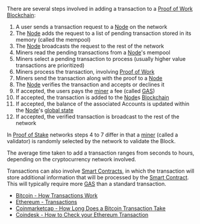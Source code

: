 There are several steps involved in adding a transaction to a [Proof of Work](#WhatIsProofOfWork) [Blockchain](#WhatIsABlockchain):
1.   A user sends a transaction request to a [Node](#WhatIsANode) on the network
2.   The [Node](#WhatIsANode) adds the request to a list of pending transaction stored in its memory (called the mempool)
3.   The [Node](#WhatIsANode) broadcasts the request to the rest of the network
4.   Miners read the pending transactions from a [Node](#WhatIsANode)'s mempool
5.   Miners select a pending transaction to process (usually higher value transactions are prioritized)
6.   Miners process the transaction, involving [Proof of Work](#WhatIsProofOfWork)
7.   Miners send the transaction along with the proof to a [Node](#WhatIsANode)
8.   The [Node](#WhatIsANode) verifies the transaction and accepts or declines it
9.   If accepted, the users pays the [miner](#WhatIsMining) a fee (called [GAS](#WhatIsGAS))
10.  If accepted, the transaction is added to the [Node](#WhatIsANode)s [Blockchain](#WhatIsABlockchain)
11.  If accepted, the balance of the associated Accounts is updated within the [Node](#WhatIsANode)'s [global state](#globalstate)
12.  If accepted, the verified transaction is broadcast to the rest of the network

In [Proof of Stake](#WhatIsProofOfStake) networks steps 4 to 7 differ in that a [miner](#WhatIsMining) (called a validator)
is randomly selected by the network to validate the Block.

The average time taken to add a transaction ranges from seconds to hours, depending on the cryptocurrency
network involved.

Transactions can also involve [Smart Contracts](#WhatIsASmartContract), in which the transaction will store
additional information that will be processed by the [Smart Contract](#WhatIsASmartContract). This will typically
require more [GAS](#WhatIsGAS) than a standard transaction.

-   [Bitcoin - How Transactions Work](https://www.bitcoin.com/get-started/how-bitcoin-transactions-work/)
-   [Ethereum - Transactions](https://ethereum.org/en/developers/docs/transactions/)
-   [Coinmarketcap - How Long Does a Bitcoin Transaction Take](https://coinmarketcap.com/alexandria/article/how-long-does-a-bitcoin-transaction-take)
-   [Coindesk - How to Check your Ethereum Transaction](https://www.coindesk.com/learn/how-to-check-your-ethereum-transaction/#:~:text=On%20average%2C%20it%20usually%20takes,network%20congestion%20at%20the%20time.)
